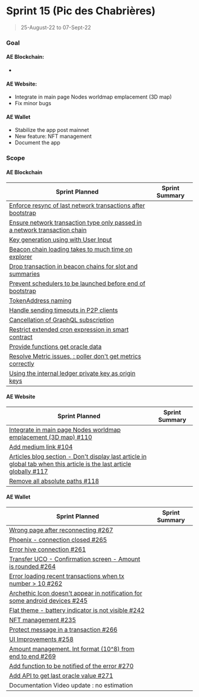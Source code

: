 # Sprint 15 (Pic des Chabrières)

> 25-August-22 to 07-Sept-22

### Goal

#### AE Blockchain:
- 

#### AE Website: 
- Integrate in main page Nodes worldmap emplacement (3D map)
- Fix minor bugs

#### AE Wallet
- Stabilize the app post mainnet
- New feature: NFT management
- Document the app

### Scope

#### AE Blockchain
Sprint Planned | Sprint Summary
------------- | -------------
[Enforce resync of last network transactions after bootstrap](archethic-foundation/archethic-node#508) |
[Ensure network transaction type only passed in a network transaction chain](archethic-foundation/archethic-node#423)  |
[Key generation using with User Input](archethic-foundation/biometrics#49) |
[Beacon chain loading takes to much time on explorer](archethic-foundation/archethic-node#458) |
[Drop transaction in beacon chains for slot and summaries](archethic-foundation/archethic-node#523) |
[Prevent schedulers to be launched before end of bootstrap](archethic-foundation/archethic-node#543) |
[TokenAddress naming](archethic-foundation/archethic-node#525) |
[Handle sending timeouts in P2P clients](archethic-foundation/archethic-node#510) |
[Cancellation of GraphQL subscription](archethic-foundation/libjs#67) |
[Restrict extended cron expression in smart contract](archethic-foundation/archethic-node#540) |
[Provide functions get oracle data](archethic-foundation/libjs#72) |
[Resolve Metric issues, : poller don't get metrics correctly](archethic-foundation/archethic-node#455) |
[Using the internal ledger private key as origin keys](archethic-foundation/archethic-ledger#36) |

#### AE Website
Sprint Planned | Sprint Summary
------------- | -------------
[Integrate in main page Nodes worldmap emplacement (3D map) #110](https://github.com/archethic-foundation/archethic-website/issues/110)| 
[Add medium link #104](https://github.com/archethic-foundation/archethic-website/issues/104)| 
[Articles blog section - Don't display last article in global tab when this article is the last article globally #117](https://github.com/archethic-foundation/archethic-website/issues/117) | 
[Remove all absolute paths #118](https://github.com/archethic-foundation/archethic-website/issues/118) | 

#### AE Wallet
Sprint Planned | Sprint Summary
------------- | -------------
[Wrong page after reconnecting #267](https://github.com/archethic-foundation/archethic-wallet/issues/267)| 
[Phoenix - connection closed #265](https://github.com/archethic-foundation/archethic-wallet/issues/265)|
[Error hive connection #261](https://github.com/archethic-foundation/archethic-wallet/issues/261)|
[Transfer UCO - Confirmation screen - Amount is rounded #264](https://github.com/archethic-foundation/archethic-wallet/issues/264)|
[Error loading recent transactions when tx number > 10 #262](https://github.com/archethic-foundation/archethic-wallet/issues/262)|
[Archethic Icon doesn't appear in notification for some android devices #245](https://github.com/archethic-foundation/archethic-wallet/issues/245)|
[Flat theme - battery indicator is not visible #242](https://github.com/archethic-foundation/archethic-wallet/issues/242)|
[NFT management #235](https://github.com/archethic-foundation/archethic-wallet/issues/235)|
[Protect message in a transaction #266](https://github.com/archethic-foundation/archethic-wallet/issues/266)|
[UI Improvements #258](https://github.com/archethic-foundation/archethic-wallet/issues/258)|
[Amount management. Int format (10^8) from end to end #269](https://github.com/archethic-foundation/archethic-wallet/issues/269)|
[Add function to be notified of the error #270](https://github.com/archethic-foundation/archethic-wallet/issues/270)|
[Add API to get last oracle value #271](https://github.com/archethic-foundation/archethic-wallet/issues/271)|
Documentation Video update : no estimation|
